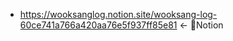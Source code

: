 - https://wooksanglog.notion.site/wooksang-log-60ce741a766a420aa76e5f937ff85e81 <- 🦉Notion
<!---
today8934/today8934 is a ✨ special ✨ repository because its `README.md` (this file) appears on your GitHub profile.
You can click the Preview link to take a look at your changes.
--->

